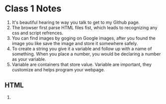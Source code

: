 # Class 1 Notes

1. It's beautiful hearing te way you talk to get to my Github page.
2. The browser first parse HTML files fist, which leads to recognizing any css and script refrences.
3. You can find images by goging on Google images, after you found the image you like save the image and store it somewhere safely.
4. To create a string you give it a variable and follow up with a name of something. When you place a number, you would be declaring a number as your variable.
5. Variable are containers that store value. Variable are important, they customize and helps program your webpage.

## HTML 
1. 